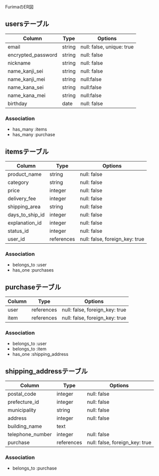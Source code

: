 FurimaのER図

## usersテーブル

| Column              | Type   | Options                  |
|-------------------- |------- |------------------------- |
|email                |string  |null: false, unique: true |
|encrypted_password   |string  |null: false               |
|nickname             |string  |null: false               |
|name_kanji_sei       |string  |null: false               |
|name_kanji_mei       |string  |null:false                |
|name_kana_sei        |string  |null:false                |
|name_kana_mei        |string  |null:false                |
|birthday             |date    |null: false               |

### Association

- has_many :items
- has_many :purchase

## itemsテーブル

| Column         | Type         | Options                      |
|-------------   |-----------   |----------------------------- |
|product_name    |string        |null: false                   |
|category        |string        |null: false                   |
|price           |integer       |null: false                   |
|delivery_fee    |integer       |null: false                   |
|shipping_area   |string        |null: false                   |
|days_to_ship_id |integer       |null: false                   |
|explanation_id  |integer       |null: false                   |
|status_id       |integer       |null: false                   |
|user_id         |references    |null: false, foreign_key: true|

### Association

- belongs_to :user
- has_one :purchases

## purchaseテーブル

| Column       | Type      | Options                      |
|------------- |-------    |----------------------------- |
|user          |references |null: false, foreign_key: true|
|item          |references |null: false, foreign_key: true|

### Association

- belongs_to :user
- belongs_to :item
- has_one :shipping_address

## shipping_addressテーブル

| Column           | Type      | Options                       |
|-------------     |-------    |------------------------------ |
|postal_code       |integer    |null: false                    |
|prefecture_id     |integer    |null: false                    |
|municipality      |string     |null: false                    |
|address           |integer    |null: false                    |
|building_name     |text       |                               |
|telephone_number  |integer    |null: false                    |
|purchase          |references |null: false, foreign_key: true |

### Association

- belongs_to :purchase






  